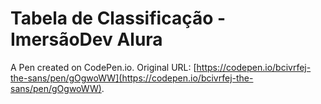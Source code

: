# Tabela de Classificação - ImersãoDev Alura

A Pen created on CodePen.io. Original URL: [https://codepen.io/bcivrfej-the-sans/pen/gOgwoWW](https://codepen.io/bcivrfej-the-sans/pen/gOgwoWW).


